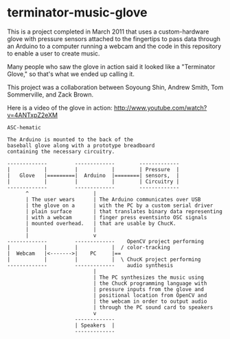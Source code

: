 terminator-music-glove
======================

This is a project completed in March 2011 that uses a custom-hardware glove with pressure sensors attached to the fingertips to pass data through an Arduino to a computer running a webcam and the code in this repository to enable a user to create music.

Many people who saw the glove in action said it looked like a "Terminator Glove," so that's what we ended up calling it.

This project was a collaboration between Soyoung Shin, Andrew Smith, Tom Sommerville, and Zack Brown.

Here is a video of the glove in action:  http://www.youtube.com/watch?v=4ANTxpZ2eXM


    ASC-hematic

    The Arduino is mounted to the back of the
    baseball glove along with a prototype breadboard
    containing the necessary circuitry.

    -------------         -------------        -------------
    |           |         |           |        | Pressure  |
    |   Glove   |=========|  Arduino  |========| sensors,  |
    |           |         |           |        | Circuitry |
    -------------         -------------        -------------
          ^                     |
          | The user wears      | The Arduino communicates over USB
          | the glove on a      | with the PC by a custom serial driver
          | plain surface       | that translates binary data representing
          | with a webcam       | finger press eventsinto OSC signals 
          | mounted overhead.   | that are usable by ChucK.
          |                     |
          |                     v
    -------------         -------------    OpenCV project performing
    |           |         |           |  / color-tracking
    |  Webcam   |<------->|    PC     |==
    |           |         |           |  \ ChucK project performing
    -------------         -------------    audio synthesis
                                |
                                | The PC synthesizes the music using
                                | the ChucK programming language with
                                | pressure inputs from the glove and
                                | positional location from OpenCV and
                                | the webcam in order to output audio
                                | through the PC sound card to speakers
                                v
                          -------------
                          | Speakers  |
                          -------------



